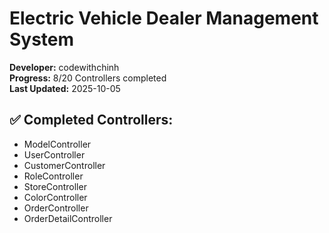 # Electric Vehicle Dealer Management System
**Developer:** codewithchinh  
**Progress:** 8/20 Controllers completed  
**Last Updated:** 2025-10-05

## ✅ Completed Controllers:
- ModelController
- UserController  
- CustomerController
- RoleController
- StoreController
- ColorController
- OrderController
- OrderDetailController
